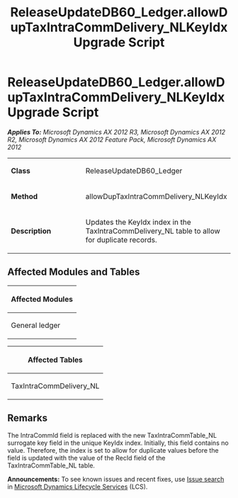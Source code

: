 ﻿---
title: ReleaseUpdateDB60_Ledger.allowDupTaxIntraCommDelivery_NLKeyIdx Upgrade Script
TOCTitle: ReleaseUpdateDB60_Ledger.allowDupTaxIntraCommDelivery_NLKeyIdx Upgrade Script
ms:assetid: 1d779e6a-a0d3-5bcc-5c97-d8533fddd13e
ms:mtpsurl: https://msdn.microsoft.com/en-us/library/JJ684814(v=AX.60)
ms:contentKeyID: 49707019
ms.date: 05/18/2015
mtps_version: v=AX.60
---

# ReleaseUpdateDB60\_Ledger.allowDupTaxIntraCommDelivery\_NLKeyIdx Upgrade Script 


_**Applies To:** Microsoft Dynamics AX 2012 R3, Microsoft Dynamics AX 2012 R2, Microsoft Dynamics AX 2012 Feature Pack, Microsoft Dynamics AX 2012_

<table>
<colgroup>
<col style="width: 50%" />
<col style="width: 50%" />
</colgroup>
<tbody>
<tr class="odd">
<td><p><strong>Class</strong></p></td>
<td><p>ReleaseUpdateDB60_Ledger</p></td>
</tr>
<tr class="even">
<td><p><strong>Method</strong></p></td>
<td><p>allowDupTaxIntraCommDelivery_NLKeyIdx</p></td>
</tr>
<tr class="odd">
<td><p><strong>Description</strong></p></td>
<td><p>Updates the KeyIdx index in the TaxIntraCommDelivery_NL table to allow for duplicate records.</p></td>
</tr>
</tbody>
</table>


## Affected Modules and Tables

<table>
<colgroup>
<col style="width: 100%" />
</colgroup>
<thead>
<tr class="header">
<th><p>Affected Modules</p></th>
</tr>
</thead>
<tbody>
<tr class="odd">
<td><p>General ledger</p></td>
</tr>
</tbody>
</table>


<table>
<colgroup>
<col style="width: 100%" />
</colgroup>
<thead>
<tr class="header">
<th><p>Affected Tables</p></th>
</tr>
</thead>
<tbody>
<tr class="odd">
<td><p>TaxIntraCommDelivery_NL</p></td>
</tr>
</tbody>
</table>


## Remarks

The IntraCommId field is replaced with the new TaxIntraCommTable\_NL surrogate key field in the unique KeyIdx index. Initially, this field contains no value. Therefore, the index is set to allow for duplicate values before the field is updated with the value of the RecId field of the TaxIntraCommTable\_NL table.

  
**Announcements:** To see known issues and recent fixes, use [Issue search](http://go.microsoft.com/fwlink/?linkid=389258) in [Microsoft Dynamics Lifecycle Services](http://go.microsoft.com/fwlink/?linkid=306505) (LCS).

